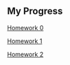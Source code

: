 ## My Progress

[Homework 0](https://bu-ie-360.github.io/spring21-Cuneytttt/HW0.html)  

[Homework 1](https://bu-ie-360.github.io/spring21-Cuneytttt/Homework1.html)

[Homework 2](https://bu-ie-360.github.io/spring21-Cuneytttt/Assignment-2.html)

